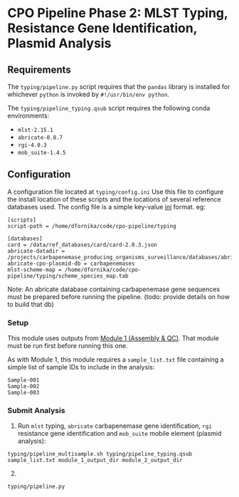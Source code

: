 # CPO Pipeline Phase 2: MLST Typing, Resistance Gene Identification, Plasmid Analysis

## Requirements

The `typing/pipeline.py` script requires that the `pandas` library is installed for whichever `python` is invoked by `#!/usr/bin/env python`.

The `typing/pipeline_typing.qsub` script requires the following conda environments:

 - `mlst-2.15.1`
 - `abricate-0.8.7`
 - `rgi-4.0.3`
 - `mob_suite-1.4.5`

## Configuration

A configuration file located at `typing/config.ini` Use this file to configure the install location of these scripts and the locations of several reference databases used. The config file is a simple key-value [ini](https://en.wikipedia.org/wiki/INI_file) format. eg:

```
[scripts]
script-path = /home/dfornika/code/cpo-pipeline/typing

[databases]
card = /data/ref_databases/card/card-2.0.3.json
abricate-datadir = /projects/carbapenemase_producing_organisms_surveillance/databases/abricate
abricate-cpo-plasmid-db = carbapenemases
mlst-scheme-map = /home/dfornika/code/cpo-pipeline/typing/scheme_species_map.tab
```

Note: An abricate database containing carbapenemase gene sequences must be prepared before running the pipeline. (todo: provide details on how to build that db)

### Setup

This module uses outputs from [Module 1 (Assembly & QC)](https://github.com/Public-Health-Bioinformatics/cpo-pipeline/tree/master/assembly). That module must be run first before running this one.

As with Module 1, this module requires a `sample_list.txt` file containing a simple list of sample IDs to include in the analysis:

```
Sample-001
Sample-002
Sample-003
```

### Submit Analysis

1. Run `mlst` typing, `abricate` carbapenemase gene identification, `rgi` resistance gene identification and `mob_suite` mobile element (plasmid analysis):

```
typing/pipeline_multisample.sh typing/pipeline_typing.qsub sample_list.txt module_1_output_dir module_2_output_dir
```

2. 

```
typing/pipeline.py
```